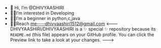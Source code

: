 - 👋 Hi, I’m @DHIVYAASHIRI
- 👩‍💻I’m interested in Developing
- 👩‍💻I’m a beginner in python,c,java
- 👩‍💻Reach me----dhivyaashiri1512@gmail.com
<---
DHIVYAASHIRI/DHIVYAASHIRI is a ✨ special ✨ repository because its `README.md` (this file) appears on your GitHub profile.
You can click the Preview link to take a look at your changes.
--->
